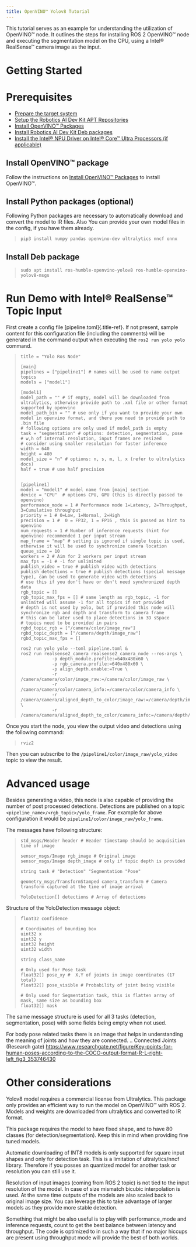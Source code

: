 ```yaml
---
title: OpenVINO™ Yolov8 Tutorial
---
```


This tutorial serves as an example for understanding the utilization of
OpenVINO™ node. It outlines the steps for installing ROS 2 OpenVINO™
node and executing the segmentation model on the CPU, using a Intel®
RealSense™ camera image as the input.

# Getting Started

# Prerequisites

- [Prepare the target system](https://docs.openedgeplatform.intel.com/edge-ai-suites/robotics-ai-suite/main/robotics/gsg_robot/prepare-system.html)
- [Setup the Robotics AI Dev Kit APT Repositories](https://docs.openedgeplatform.intel.com/robotics-ai-suite/robotics-ai-suite/main/robotics/gsg_robot/apt-setup.html)
- [Install OpenVINO™ Packages](https://docs.openedgeplatform.intel.com/robotics-ai-suite/robotics-ai-suite/main/robotics/gsg_robot/install-openvino.html)
- [Install Robotics AI Dev Kit Deb packages](https://docs.openedgeplatform.intel.com/robotics-ai-suite/robotics-ai-suite/main/robotics/gsg_robot/install.html)
- [Install the Intel® NPU Driver on Intel® Core™ Ultra Processors (if applicable)](https://docs.openedgeplatform.intel.com/robotics-ai-suite/robotics-ai-suite/main/robotics/gsg_robot/install-npu-driver.html)

## Install OpenVINO™ package

Follow the instructions on [Install OpenVINO™ Packages](https://docs.openedgeplatform.intel.com/edge-ai-suites/robotics-ai-suite/main/robotics/gsg_robot/install-openvino.html) to install OpenVINO™.

## Install Python packages (optional)

Following Python packages are necessary to automatically download and
convert the model to IR files. Also You can provide your own model files
in the config, if you have them already.

> ``` 
> pip3 install numpy pandas openvino-dev ultralytics nncf onnx
> ```

## Install Deb package

> ``` 
> sudo apt install ros-humble-openvino-yolov8 ros-humble-openvino-yolov8-msgs
> ```

# Run Demo with Intel® RealSense™ Topic Input

First create a config file [pipeline.toml]{.title-ref}. If not present,
sample content for this configuration file (including the comments) will
be generated in the command output when executing the
`ros2 run yolo yolo` command.

> ``` 
> title = "Yolo Ros Node"
>
> [main]
> pipelines = ["pipeline1"] # names will be used to name output topics
> models = ["model1"]
>
> [model1]
> model_path = "" # if empty, model will be downloaded from ultralytics, otherwise provide path to .xml file or other format supported by openvino
> model_path_bin = "" # use only if you want to provide your own model in openvino format, and there you need to provide path to .bin file
> # following options are only used if model_path is empty
> task = "segmentation" # options: detection, segmentation, pose
> # w,h of internal resolution, input frames are resized
> # consider using smaller resolution for faster inference
> width = 640 
> height = 480
> model_size = "n" # options: n, s, m, l, x (refer to ultralytics docs)
> half = true # use half precision
>
>
> [pipeline1]
> model = "model1" # model name from [main] section
> device = "CPU"  # options CPU, GPU (this is directly passed to openvino)
> performance_mode = 1 # Performance mode 1=Latency, 2=Throughput, 3=Cumulative throughput
> priority = 1 # 0=Low, 1=Normal, 2=High
> precision = 1 #  0 = FP32, 1 = FP16 , this is passed as hint to openvino
> num_requests = 1 # Number of inference requests (hint for openvino) recommended 1 per input stream
> map_frame = "map" # setting is ignored if single topic is used, otherwise it will be used to synchronize camera location
> queue_size = 10
> workers = 2 # Aim for 2 workers per input stream
> max_fps = -1 # -1 for unlimited
> publish_video = true # publish video with detections
> publish_detections = true # publish detections (special message type), can be used to generate video with detections
> # use this if you don't have or don't need synchronized depth data
> rgb_topic = []
> rgb_topic_max_fps = [] # same length as rgb_topic, -1 for unlimited will assume -1 for all topics if not provided
> # depth is not used by yolo, but if provided this node will synchronize rgb and depth and transform to camera frame
> # this can be later used to place detections in 3D sSpace
> # topics need to be provided in pairs
> rgbd_topic_rgb = ["/camera/color/image_raw"]
> rgbd_topic_depth = ["/camera/depth/image_raw"]
> rgbd_topic_max_fps = []
> ```
>
> ``` 
> ros2 run yolo yolo --toml pipeline.toml &
> ros2 run realsense2_camera realsense2_camera_node --ros-args \
>             -p depth_module.profile:=640x480x60 \
>             -p rgb_camera.profile:=640x480x60 \
>             -p align_depth.enable:=True \
>             -r /camera/camera/color/image_raw:=/camera/color/image_raw \
>             -r /camera/camera/color/camera_info:=/camera/color/camera_info \
>             -r /camera/camera/aligned_depth_to_color/image_raw:=/camera/depth/image_raw \
>             -r /camera/camera/aligned_depth_to_color/camera_info:=/camera/depth/camera_info 
> ```

Once you start the node, you view the output video and detections using
the following command:

> ``` 
> rviz2 
> ```

Then you can subscribe to the `/pipeline1/color/image_raw/yolo_video`
topic to view the result.

# Advanced usage

Besides generating a video, this node is also capable of providing the
number of post processed detections. Detections are published on a topic
`<pipeline_name>/<rgb_topic>/yolo_frame`. For example for above
configuration it would be `pipeline1/color/image_raw/yolo_frame`.

The messages have following structure:

> ``` 
> std_msgs/Header header # Header timestamp should be acquisition time of image
>
> sensor_msgs/Image rgb_image # Original image
> sensor_msgs/Image depth_image # only if topic depth is provided
>
> string task # "Detection" "Segmentation "Pose" 
>
> geometry_msgs/TransformStamped camera_transform # Camera transform captured at the time of image arrival
>
> YoloDetection[] detections # Array of detections
> ```

Structure of the YoloDetection message object:

> ``` 
> float32 confidence
>
> # Coordinates of bounding box
> uint32 x
> uint32 y
> uint32 height
> uint32 width
>
> string class_name
>
> # Only used for Pose task
> float32[] pose_xy #  X,Y of joints in image coordinates (17 total)
> float32[] pose_visible # Probability of joint being visible
>
> # Only used for Segmentation task, this is flatten array of mask, same size as bounding box
> float32[] mask
> ```

The same message structure is used for all 3 tasks (detection,
segmentation, pose) with some fields being empty when not used.

For body pose related tasks there is an image that helps in
understanding the meaning of joints and how they are connected. ..
Connected Joints (Research gate)
<https://www.researchgate.net/figure/Key-points-for-human-poses-according-to-the-COCO-output-format-R-L-right-left_fig3_353746430>

# Other considerations

Yolov8 model requires a commercial license from Ultralytics. This
package only provides an efficient way to run the model on OpenVINO™
with ROS 2. Models and weights are downloaded from ultralytics and
converted to IR format.

This package requires the model to have fixed shape, and to have 80
classes (for detection/segmentation). Keep this in mind when providing
fine tuned models.

Automatic downloading of INT8 models is only supported for square input
shapes and only for detection task. This is a limitation of
ultralytics/nncf library. Therefore if you posses an quantized model for
another task or resolution you can still use it.

Resolution of input images (coming from ROS 2 topic) is not tied to the
input resolution of the model. In case of size mismatch bicubic
interpolation is used. At the same time outputs of the models are also
scaled back to original image size. You can leverage this to take
advantage of larger models as they provide more stable detection.

Something that might be also useful is to play with performance_mode and
inference requests, count to get the best balance between latency and
throughput. The code is optimized to in such a way that if no major
hiccups are present using throughput mode will provide the best of both
worlds.
